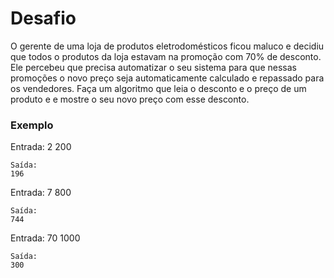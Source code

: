 # Desafio

<p>O gerente de uma loja de produtos eletrodomésticos ficou maluco e decidiu que todos o produtos da loja estavam na promoção com 70% de desconto. Ele percebeu que precisa automatizar o seu sistema para que nessas promoções o novo preço seja automaticamente calculado e repassado para os vendedores. Faça um algoritmo que leia o desconto e o preço de um produto e e mostre o seu novo preço com esse desconto.
</p>

<h3>Exemplo</h3>

<p>
    Entrada: 
    2
    200


    Saída: 
    196
</p>
<p>
    Entrada: 
    7
    800

    Saída:
    744 
</p>
<p>
    Entrada: 
    70
    1000

    Saída:
    300
</p>

